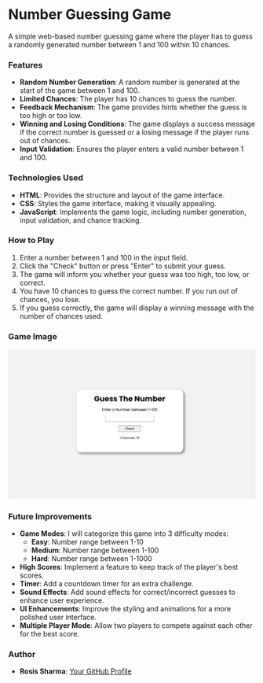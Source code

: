 
# Number Guessing Game

A simple web-based number guessing game where the player has to guess a randomly generated number between 1 and 100 within 10 chances.

### **Features**
- **Random Number Generation**: A random number is generated at the start of the game between 1 and 100.
- **Limited Chances**: The player has 10 chances to guess the number.
- **Feedback Mechanism**: The game provides hints whether the guess is too high or too low.
- **Winning and Losing Conditions**: The game displays a success message if the correct number is guessed or a losing message if the player runs out of chances.
- **Input Validation**: Ensures the player enters a valid number between 1 and 100.

### **Technologies Used**
- **HTML**: Provides the structure and layout of the game interface.
- **CSS**: Styles the game interface, making it visually appealing.
- **JavaScript**: Implements the game logic, including number generation, input validation, and chance tracking.

### **How to Play**
1. Enter a number between 1 and 100 in the input field.
2. Click the "Check" button or press "Enter" to submit your guess.
3. The game will inform you whether your guess was too high, too low, or correct.
4. You have 10 chances to guess the correct number. If you run out of chances, you lose.
5. If you guess correctly, the game will display a winning message with the number of chances used.

### **Game Image** 

![Game Image](./Game.png)


### **Future Improvements**
- **Game Modes**: I will categorize this game into 3 difficulty modes:
  - **Easy**: Number range between 1-10
  - **Medium**: Number range between 1-100
  - **Hard**: Number range between 1-1000
- **High Scores**: Implement a feature to keep track of the player's best scores.
- **Timer**: Add a countdown timer for an extra challenge.
- **Sound Effects**: Add sound effects for correct/incorrect guesses to enhance user experience.
- **UI Enhancements**: Improve the styling and animations for a more polished user interface.
- **Multiple Player Mode**: Allow two players to compete against each other for the best score.

### **Author**
- **Rosis Sharma**: [Your GitHub Profile](https://github.com/rosheesh7)
```
